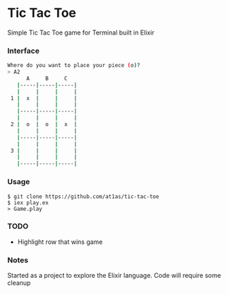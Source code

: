 # Tic Tac Toe


Simple Tic Tac Toe game for Terminal built in Elixir

### Interface

```bash
Where do you want to place your piece (o)? 
> A2
      A     B     C
   |-----|-----|-----|
   |     |     |     |
 1 |  x  |     |     |
   |     |     |     |
   |-----|-----|-----|
   |     |     |     |
 2 |  o  |  o  |  x  |
   |     |     |     |
   |-----|-----|-----|
   |     |     |     |
 3 |     |     |     |
   |     |     |     |
   |-----|-----|-----|
```

### Usage

```
$ git clone https://github.com/at1as/tic-tac-toe
$ iex play.ex 
> Game.play
```

### TODO

* Highlight row that wins game


### Notes

Started as a project to explore the Elixir language. Code will require some cleanup

